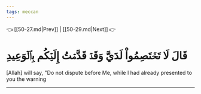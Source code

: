```yaml
---
tags: meccan
---
```


👈 [[50-27.md|Prev]] | [[50-29.md|Next]] 👉

# قَالَ لَا تَخۡتَصِمُواْ لَدَيَّ وَقَدۡ قَدَّمۡتُ إِلَيۡكُم بِٱلۡوَعِيدِ

[Allah] will say, "Do not dispute before Me, while I had already presented to you the warning

---

